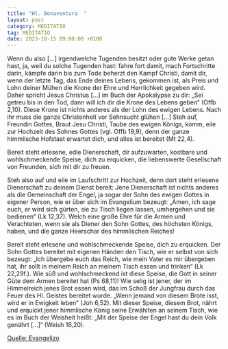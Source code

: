 ```yaml
---
title: "Hl. Bonaventura  "
layout: post
category: MEDITATIO
tag: MEDITATIO
date: 2023-10-15 09:00:00 +0100
---
```

Wenn du also […] irgendwelche Tugenden besitzt oder gute Werke getan hast, ja, weil du solche Tugenden hast: fahre fort damit, mach Fortschritte darin, kämpfe darin bis zum Tode beherzt den Kampf Christi, damit dir, wenn der letzte Tag, das Ende deines Lebens, gekommen ist, als Preis und Lohn deiner Mühen die Krone der Ehre und Herrlichkeit gegeben wird.<!--more--> Daher spricht Jesus Christus […] im Buch der Apokalypse zu dir: „Sei getreu bis in den Tod, dann will ich dir die Krone des Lebens geben“ (Offb 2,10). Diese Krone ist nichts anderes als der Lohn des ewigen Lebens. Nach ihr muss die ganze Christenheit vor Sehnsucht glühen […] Steh auf, Freundin Gottes, Braut Jesu Christi, Taube des ewigen Königs, komm, eile zur Hochzeit des Sohnes Gottes (vgl. Offb 19,9), denn der ganze himmlische Hofstaat erwartet dich, und alles ist bereitet (Mt 22,4).

Bereit steht erlesene, edle Dienerschaft, dir aufzuwarten, kostbare und wohlschmeckende Speise, dich zu erquicken, die liebenswerte Gesellschaft von Freunden, sich mit dir zu freuen.

Steh also auf und eile im Laufschritt zur Hochzeit, denn dort steht erlesene Dienerschaft zu deinem Dienst bereit: Jene Dienerschaft ist nichts anderes als die Gemeinschaft der Engel, ja sogar der Sohn des ewigen Gottes in eigener Person, wie er über sich im Evangelium bezeugt: „Amen, ich sage euch, er wird sich gürten, sie zu Tisch liegen lassen, umhergehen und sie bedienen“ (Lk 12,37). Welch eine große Ehre für die Armen und Verachteten, wenn sie als Diener den Sohn Gottes, des höchsten Königs, haben, und die ganze Heerschar des himmlischen Reiches!

Bereit steht erlesene und wohlschmeckende Speise, dich zu erquicken. Der Sohn Gottes bereitet mit eigenen Händen den Tisch, wie er selbst von sich bezeugt: „Ich übergebe euch das Reich, wie mein Vater es mir übergeben hat, ihr sollt in meinem Reich an meinem Tisch essen und trinken“ (Lk 22,29f.). Wie süß und wohlschmeckend ist diese Speise, die Gott in seiner Güte dem Armen bereitet hat (Ps 68,11)! Wie selig ist jener, der im Himmelreich jenes Brot essen wird, das im Schoß der Jungfrau durch das Feuer des Hl. Geistes bereitet wurde. „Wenn jemand von diesem Brote isst, wird er in Ewigkeit leben“ (Joh 6,52). Mit dieser Speise, diesem Brot, nährt und erquickt jener himmlische König seine Erwählten an seinem Tisch, wie es im Buch der Weisheit heißt: „Mit der Speise der Engel hast du dein Volk genährt […]“ (Weish 16,20). 



[Quelle: Evangelizo](https://evangeliumtagfuertag.org/DE/gospel)